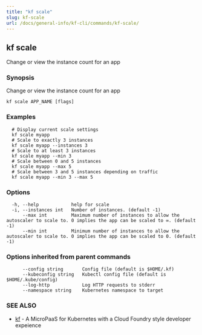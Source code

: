 ```yaml
---
title: "kf scale"
slug: kf-scale
url: /docs/general-info/kf-cli/commands/kf-scale/
---
```

## kf scale

Change or view the instance count for an app

### Synopsis

Change or view the instance count for an app

```
kf scale APP_NAME [flags]
```

### Examples

```
  # Display current scale settings
  kf scale myapp
  # Scale to exactly 3 instances
  kf scale myapp --instances 3
  # Scale to at least 3 instances
  kf scale myapp --min 3
  # Scale between 0 and 5 instances
  kf scale myapp --max 5
  # Scale between 3 and 5 instances depending on traffic
  kf scale myapp --min 3 --max 5
```

### Options

```
  -h, --help            help for scale
  -i, --instances int   Number of instances. (default -1)
      --max int         Maximum number of instances to allow the autoscaler to scale to. 0 implies the app can be scaled to ∞. (default -1)
      --min int         Minimum number of instances to allow the autoscaler to scale to. 0 implies the app can be scaled to 0. (default -1)
```

### Options inherited from parent commands

```
      --config string       Config file (default is $HOME/.kf)
      --kubeconfig string   Kubectl config file (default is $HOME/.kube/config)
      --log-http            Log HTTP requests to stderr
      --namespace string    Kubernetes namespace to target
```

### SEE ALSO

* [kf](/docs/general-info/kf-cli/commands/kf/)	 - A MicroPaaS for Kubernetes with a Cloud Foundry style developer expeience

